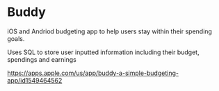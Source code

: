 # Buddy

iOS and Andriod budgeting app to help users stay within their spending goals.

Uses SQL to store user inputted information including their budget, spendings and earnings

https://apps.apple.com/us/app/buddy-a-simple-budgeting-app/id1549464562

